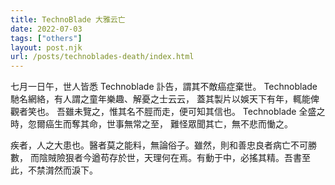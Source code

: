 ```yaml
---
title: TechnoBlade 大雅云亡
date: 2022-07-03
tags: ["others"]
layout: post.njk
url: /posts/technoblades-death/index.html
---
```


七月一日午，世人皆悉 Technoblade 訃告，謂其不敵癌症棄世。
Technoblade 馳名網絡，有人謂之童年樂趣、解憂之士云云，
蓋其製片以娛天下有年，輒能俾觀者笑也。
吾雖未覽之，惟其名不脛而走，便可知其信也。
Technoblade 全盛之時，忽爾癌生而奪其命，世事無常之至，
難怪眾聞其亡，無不悲而慟之。

疾者，人之大患也。醫者莫之能料，無論俗子。雖然，則和善忠良者病亡不可勝數，
而陰賊險狠者今遒苟存於世，天理何在焉。有動于中，必搖其精。吾書至此，不禁潸然而淚下。
